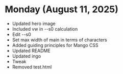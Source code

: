 # Monday (August 11, 2025)

- Updated hero image
- Included vw in --s0 calculation
- Edit --s0
- Set max width of main in terms of characters
- Added guiding principles for Mango CSS
- Updated README
- Updated ingo
- Tweak
- Removed test.html
